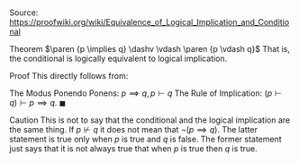 # 

Source: https://proofwiki.org/wiki/Equivalence_of_Logical_Implication_and_Conditional

Theorem
$\paren {p \implies q} \dashv \vdash \paren {p \vdash q}$
That is, the conditional is logically equivalent to logical implication.


Proof
This directly follows from:

The Modus Ponendo Ponens: $p \implies q, p \vdash q$
The Rule of Implication: $\left({p \vdash q}\right) \vdash p \implies q$.
$\blacksquare$


Caution
This is not to say that the conditional and the logical implication are the same thing.
If $p \not \vdash q$ it does not mean that $\neg \left({p \implies q}\right)$.
The latter statement is true only when $p$ is true and $q$ is false.
The former statement just says that it is not always true that when $p$ is true then $q$ is true.





